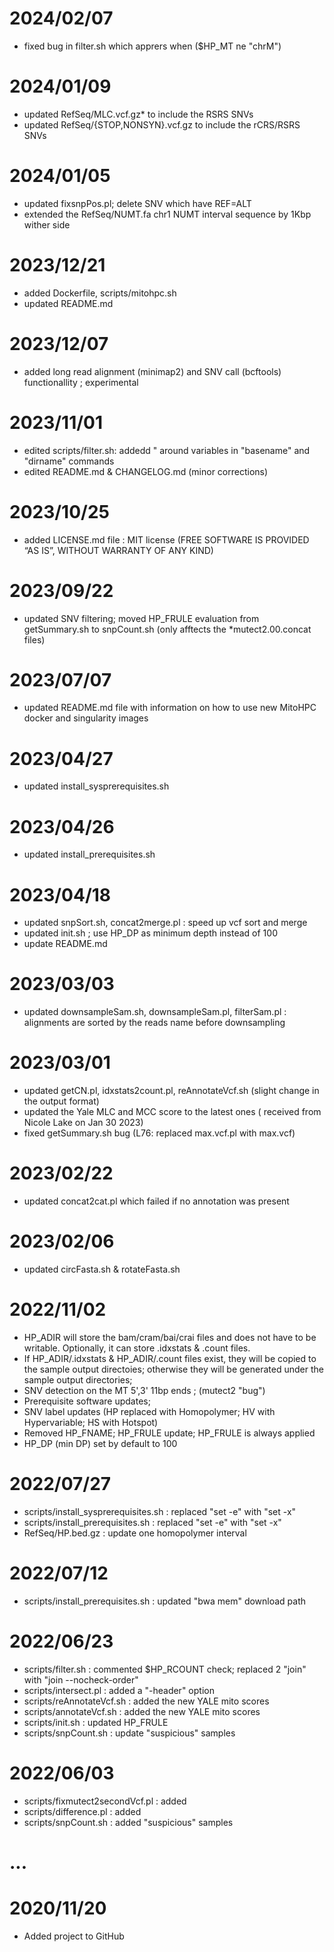 # 2024/02/07 #

* fixed bug in filter.sh which apprers when ($HP_MT ne "chrM")
  
# 2024/01/09 #

* updated RefSeq/MLC.vcf.gz*          to include the RSRS SNVs
* updated RefSeq/{STOP,NONSYN}.vcf.gz to include the rCRS/RSRS SNVs

# 2024/01/05 #

* updated fixsnpPos.pl; delete SNV which have REF=ALT
* extended the RefSeq/NUMT.fa chr1 NUMT interval sequence by 1Kbp wither side
 
# 2023/12/21 #

* added Dockerfile, scripts/mitohpc.sh
* updated README.md
  
# 2023/12/07 #

* added long read alignment (minimap2) and SNV call (bcftools) functionallity ; experimental
  
# 2023/11/01 #

* edited scripts/filter.sh: addedd " around variables in "basename" and "dirname" commands
* edited README.md & CHANGELOG.md (minor corrections)
  
# 2023/10/25 #

* added LICENSE.md file : MIT license (FREE SOFTWARE IS PROVIDED “AS IS”, WITHOUT WARRANTY OF ANY KIND)
  
# 2023/09/22 #

* updated SNV filtering; moved HP_FRULE evaluation from getSummary.sh to snpCount.sh (only afftects the *mutect2.00.concat files)

# 2023/07/07 #

* updated README.md file with information on how to use new MitoHPC docker and singularity images

# 2023/04/27 #

* updated install_sysprerequisites.sh

# 2023/04/26 #

* updated install_prerequisites.sh

# 2023/04/18 #

* updated snpSort.sh, concat2merge.pl : speed up vcf sort and merge
* updated init.sh ; use HP_DP as minimum depth instead of 100
* update README.md

# 2023/03/03 #

* updated downsampleSam.sh, downsampleSam.pl, filterSam.pl : alignments are sorted by the reads name before downsampling

# 2023/03/01 #

* updated getCN.pl, idxstats2count.pl, reAnnotateVcf.sh (slight change in the output format)
* updated the Yale MLC and MCC score to the latest ones ( received from Nicole Lake on Jan 30 2023)
* fixed getSummary.sh bug (L76: replaced max.vcf.pl with max.vcf)

# 2023/02/22 #

* updated concat2cat.pl which failed if no annotation was present

# 2023/02/06 #

* updated circFasta.sh & rotateFasta.sh 

# 2022/11/02 #

* HP_ADIR will  store the bam/cram/bai/crai files and does not have to be writable.  Optionally, it can store .idxstats & .count files. 
* If HP_ADIR/.idxstats & HP_ADIR/.count files exist, they will be copied to the sample output directoies;  otherwise they will be generated under the sample output directories;
* SNV detection on the MT 5',3' 11bp ends ; (mutect2 "bug")
* Prerequisite software updates; 
* SNV label updates (HP replaced with Homopolymer; HV with Hypervariable; HS with Hotspot)
* Removed HP_FNAME; HP_FRULE update; HP_FRULE is always applied
* HP_DP (min DP) set by default to 100

# 2022/07/27 #

* scripts/install_sysprerequisites.sh : replaced "set -e" with "set -x"
* scripts/install_prerequisites.sh    :	replaced "set -e" with "set -x"
* RefSeq/HP.bed.gz                    : update one homopolymer interval 

# 2022/07/12 #

* scripts/install_prerequisites.sh    : updated "bwa mem" download path

# 2022/06/23 #

* scripts/filter.sh                   : commented $HP_RCOUNT check; replaced 2 "join" with "join --nocheck-order"
* scripts/intersect.pl                : added a "-header" option
* scripts/reAnnotateVcf.sh            : added the new YALE mito scores
* scripts/annotateVcf.sh     	        :	added the new YALE mito scores
* scripts/init.sh                     : updated HP_FRULE
* scripts/snpCount.sh                 : update "suspicious" samples 

# 2022/06/03 #

* scripts/fixmutect2secondVcf.pl      : added
* scripts/difference.pl               : added
* scripts/snpCount.sh  	       	      : added "suspicious" samples

# ... #

# 2020/11/20 #

* Added project to GitHub
